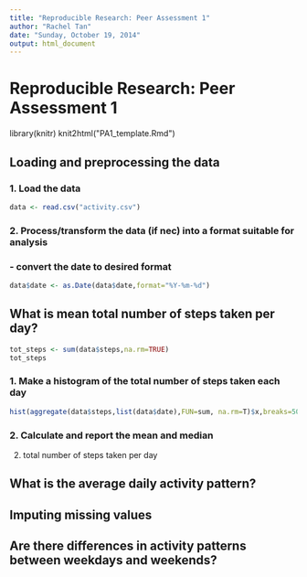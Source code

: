```yaml
---
title: "Reproducible Research: Peer Assessment 1"
author: "Rachel Tan"
date: "Sunday, October 19, 2014"
output: html_document
---
```

# Reproducible Research: Peer Assessment 1


library(knitr)
knit2html("PA1_template.Rmd")

## Loading and preprocessing the data

### 1.  Load the data 

```r
data <- read.csv("activity.csv")
```

### 2.  Process/transform the data (if nec) into a format suitable for analysis 
###     - convert the date to desired format

```r
data$date <- as.Date(data$date,format="%Y-%m-%d")
```

## What is mean total number of steps taken per day? 

```r
tot_steps <- sum(data$steps,na.rm=TRUE)
tot_steps
```

### 1.  Make a histogram of the total number of steps taken each day


```r
hist(aggregate(data$steps,list(data$date),FUN=sum, na.rm=T)$x,breaks=50)
```






### 2.  Calculate and report the mean and median 

2. total number of steps taken per day



## What is the average daily activity pattern?



## Imputing missing values



## Are there differences in activity patterns between weekdays and weekends?
